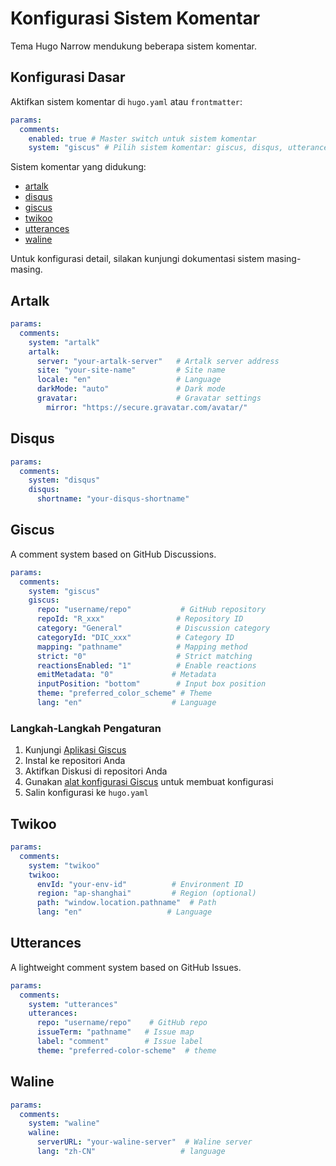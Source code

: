 # Konfigurasi Sistem Komentar

Tema Hugo Narrow mendukung beberapa sistem komentar.

## Konfigurasi Dasar

Aktifkan sistem komentar di `hugo.yaml` atau `frontmatter`:

```yaml
params:
  comments:
    enabled: true # Master switch untuk sistem komentar
    system: "giscus" # Pilih sistem komentar: giscus, disqus, utterances, waline, artalk, twikoo
```

Sistem komentar yang didukung:

- [artalk](https://artalk.js.org/)
- [disqus](https://disqus.com/)
- [giscus](https://giscus.app/)
- [twikoo](https://twikoo.js.org/)
- [utterances](https://utteranc.es/)
- [waline](https://waline.js.org/)

Untuk konfigurasi detail, silakan kunjungi dokumentasi sistem masing-masing.

## Artalk

```yaml
params:
  comments:
    system: "artalk"
    artalk:
      server: "your-artalk-server"   # Artalk server address
      site: "your-site-name"         # Site name
      locale: "en"                   # Language
      darkMode: "auto"               # Dark mode
      gravatar:                      # Gravatar settings
        mirror: "https://secure.gravatar.com/avatar/"
```

## Disqus

```yaml
params:
  comments:
    system: "disqus"
    disqus:
      shortname: "your-disqus-shortname"
```


## Giscus

A comment system based on GitHub Discussions.

```yaml
params:
  comments:
    system: "giscus"
    giscus:
      repo: "username/repo"           # GitHub repository
      repoId: "R_xxx"                # Repository ID
      category: "General"            # Discussion category
      categoryId: "DIC_xxx"          # Category ID
      mapping: "pathname"            # Mapping method
      strict: "0"                    # Strict matching
      reactionsEnabled: "1"          # Enable reactions
      emitMetadata: "0"             # Metadata
      inputPosition: "bottom"        # Input box position
      theme: "preferred_color_scheme" # Theme
      lang: "en"                    # Language
```

### Langkah-Langkah Pengaturan
1. Kunjungi [Aplikasi Giscus](https://github.com/apps/giscus)
2. Instal ke repositori Anda
3. Aktifkan Diskusi di repositori Anda
4. Gunakan [alat konfigurasi Giscus](https://giscus.app/) untuk membuat konfigurasi
5. Salin konfigurasi ke `hugo.yaml`

## Twikoo

```yaml
params:
  comments:
    system: "twikoo"
    twikoo:
      envId: "your-env-id"          # Environment ID
      region: "ap-shanghai"         # Region (optional)
      path: "window.location.pathname"  # Path
      lang: "en"                   # Language
```


## Utterances

A lightweight comment system based on GitHub Issues.

```yaml
params:
  comments:
    system: "utterances"
    utterances:
      repo: "username/repo"    # GitHub repo
      issueTerm: "pathname"   # Issue map
      label: "comment"        # Issue label
      theme: "preferred-color-scheme"  # theme
```


## Waline

```yaml
params:
  comments:
    system: "waline"
    waline:
      serverURL: "your-waline-server"  # Waline server
      lang: "zh-CN"                   # language
```